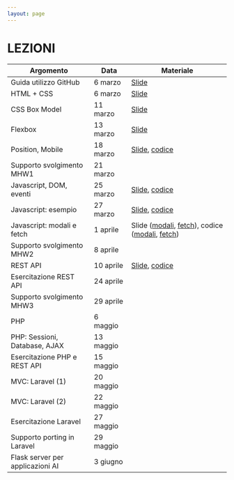 ```yaml
---
layout: page
---
```


# LEZIONI


| Argomento                        | Data           | Materiale      |
|----------------------------------|----------------|----------------|
| Guida utilizzo GitHub            | 6 marzo        | [Slide](https://studentiunict-my.sharepoint.com/:b:/g/personal/simone_palazzo_unict_it/Ea4MkN3rGrRFnfImnw2p8VMByI0qejervGa_A3fJni03ZQ?e=2mqAIF)               |
| HTML + CSS                       | 6 marzo        | [Slide](https://studentiunict-my.sharepoint.com/:b:/g/personal/simone_palazzo_unict_it/EQcMtqoyMXlNn5WrIb7HtfUBETdZD9xwCTm7tCf0ND4eHA?e=bkIPMk)               |
| CSS Box Model                    | 11 marzo        | [Slide](https://studentiunict-my.sharepoint.com/:b:/g/personal/simone_palazzo_unict_it/ESQR0Z1mCsZPifq-rIKxEjwB2pXqDMOF_kP796qSwIFXGg?e=iLLq8V)               |
| Flexbox                          | 13 marzo       | [Slide](https://studentiunict-my.sharepoint.com/:b:/g/personal/simone_palazzo_unict_it/EefOn5vN5EJBjftAw_wgs60BiZkUgM1k1WK3jIcrtLr1EA?e=Qs9pwk)               |
| Position, Mobile                 | 18 marzo       | [Slide](https://studentiunict-my.sharepoint.com/:b:/g/personal/simone_palazzo_unict_it/EQYxyb2CgFJCgXAWmoOby0cBvMVSr6bpLQm7Il-MvDBnLA?e=2V4rlr), [codice](https://studentiunict-my.sharepoint.com/:u:/g/personal/simone_palazzo_unict_it/Eb1ltxFqKHRJleFMf99aeFMB1GzUDDGGC7va8WmnFE7T4g?e=r7f8ey)                |
| Supporto svolgimento MHW1        | 21 marzo       |                |
| Javascript, DOM, eventi          | 25 marzo       | [Slide](https://studentiunict-my.sharepoint.com/:b:/g/personal/simone_palazzo_unict_it/EX5GpxJJMslHritlv09Ql3wBd6qOMyqYmj_CX7HQzSX7bw?e=zosz2z), [codice](https://studentiunict-my.sharepoint.com/:u:/g/personal/simone_palazzo_unict_it/ETliYPsVp6ZLo1ibS5-mPNkByPltzA8o_3EOZ2pf1SQNGA?e=fS73Po)               |
| Javascript: esempio              | 27 marzo       | [Slide](https://studentiunict-my.sharepoint.com/:b:/g/personal/simone_palazzo_unict_it/EQpTRvU_hXJPlDJ2pB_Y5rMBtn1MAaezjDBMBD6qb0F92g?e=hiDeKn), [codice](https://studentiunict-my.sharepoint.com/:u:/g/personal/simone_palazzo_unict_it/EXM6BbmzKKVDqVcBKhv_0MQBHNx4aMG5e7HckwgUlMMoEw?e=6GkTg3)               |
| Javascript: modali e fetch       | 1 aprile       | Slide ([modali](https://studentiunict-my.sharepoint.com/:b:/g/personal/simone_palazzo_unict_it/EXXJuYZXfyZFpYcWInrMxkQBAbLkshTMsW9sYZ9B3LD6PA?e=kjdjxs), [fetch](https://studentiunict-my.sharepoint.com/:b:/g/personal/simone_palazzo_unict_it/ESrlttH90YpPrfvib5rjEtsBrl_sqgsc4yr74h1lRPDbKQ?e=flvvKP)), codice ([modali](https://studentiunict-my.sharepoint.com/:u:/g/personal/simone_palazzo_unict_it/EcaiAuwtdZtIiGzY7oMfNl8BQ5l4Sxkfr-03npbsS44uJA?e=nl5yaQ), [fetch](https://studentiunict-my.sharepoint.com/:u:/g/personal/simone_palazzo_unict_it/EWHlvqT2-IlKtaY-qGIrvKsBuXE2QExHWmNrAn9T-DEE_Q?e=mSncaF))               |
| Supporto svolgimento MHW2        | 8 aprile       |                |
| REST API                         | 10 aprile       | [Slide](https://studentiunict-my.sharepoint.com/:b:/g/personal/simone_palazzo_unict_it/EeCP5WzQPBVPm5uKEB9KCw8BPM4LGK7bSpUK2NaTDOfDAQ?e=ApEaeu), [codice](https://studentiunict-my.sharepoint.com/:u:/g/personal/simone_palazzo_unict_it/EUP5LOnFwT9NgLGGLl-mDwQB9CX7486fPqAqibm6K6FcwQ?e=kO4FQw)               |
| Esercitazione REST API           | 24 aprile      |                |
| Supporto svolgimento MHW3        | 29 aprile      |                |
| PHP                              | 6 maggio       |                |
| PHP: Sessioni, Database, AJAX    | 13 maggio       |                |
| Esercitazione PHP e REST API     | 15  maggio      |                |
| MVC: Laravel (1)                 | 20 maggio      |                |
| MVC: Laravel (2)                 | 22 maggio      |                |
| Esercitazione Laravel            | 27 maggio      |                |
| Supporto porting in Laravel      | 29 maggio      |                |
| Flask server per applicazioni AI | 3 giugno       |                |
